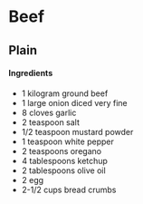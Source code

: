 # Beef

## Plain

#### Ingredients

* 1 kilogram ground beef
* 1 large onion diced very fine
* 8 cloves garlic
* 2 teaspoon salt
* 1/2 teaspoon mustard powder
* 1 teaspoon white pepper
* 2 teaspoons oregano
* 4 tablespoons ketchup
* 2 tablespoons olive oil
* 2 egg
* 2-1/2 cups bread crumbs
